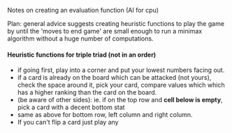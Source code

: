 Notes on creating an evaluation function (AI for cpu)

Plan: general advice suggests creating heuristic functions to play the game by until the 'moves to end game' are small enough to run a minimax algorithm without a huge number of computations.

#### Heuristic functions for triple triad (not in an order)

- if going first, play into a corner and put your lowest numbers facing out.
- if a card is already on the board which can be attacked (not yours), check the space around it, pick your card, compare values which which has a higher ranking than the card on the board.
- (be aware of other sides): ie. if on the top row and **cell below is empty**, pick a card with a decent bottom stat
- same as above for bottom row, left column and right column.
- If you can't flip a card just play any

